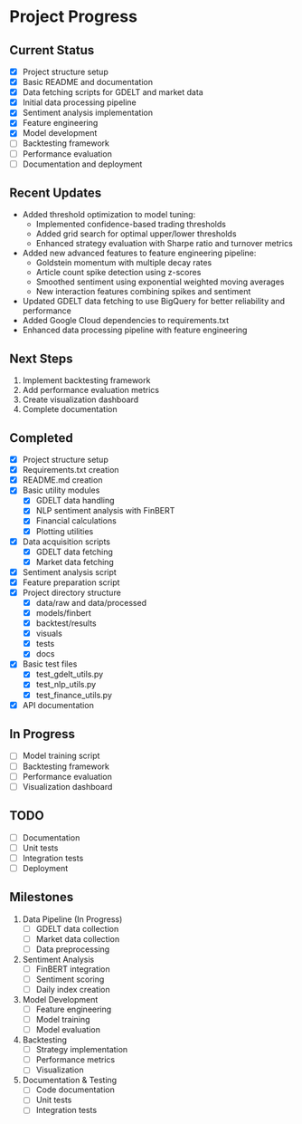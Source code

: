 # Project Progress

## Current Status
- [x] Project structure setup
- [x] Basic README and documentation
- [x] Data fetching scripts for GDELT and market data
- [x] Initial data processing pipeline
- [x] Sentiment analysis implementation
- [x] Feature engineering
- [x] Model development
- [ ] Backtesting framework
- [ ] Performance evaluation
- [ ] Documentation and deployment

## Recent Updates
- Added threshold optimization to model tuning:
  - Implemented confidence-based trading thresholds
  - Added grid search for optimal upper/lower thresholds
  - Enhanced strategy evaluation with Sharpe ratio and turnover metrics
- Added new advanced features to feature engineering pipeline:
  - Goldstein momentum with multiple decay rates
  - Article count spike detection using z-scores
  - Smoothed sentiment using exponential weighted moving averages
  - New interaction features combining spikes and sentiment
- Updated GDELT data fetching to use BigQuery for better reliability and performance
- Added Google Cloud dependencies to requirements.txt
- Enhanced data processing pipeline with feature engineering

## Next Steps
1. Implement backtesting framework
2. Add performance evaluation metrics
3. Create visualization dashboard
4. Complete documentation

## Completed
- [x] Project structure setup
- [x] Requirements.txt creation
- [x] README.md creation
- [x] Basic utility modules
  - [x] GDELT data handling
  - [x] NLP sentiment analysis with FinBERT
  - [x] Financial calculations
  - [x] Plotting utilities
- [x] Data acquisition scripts
  - [x] GDELT data fetching
  - [x] Market data fetching
- [x] Sentiment analysis script
- [x] Feature preparation script
- [x] Project directory structure
  - [x] data/raw and data/processed
  - [x] models/finbert
  - [x] backtest/results
  - [x] visuals
  - [x] tests
  - [x] docs
- [x] Basic test files
  - [x] test_gdelt_utils.py
  - [x] test_nlp_utils.py
  - [x] test_finance_utils.py
- [x] API documentation

## In Progress
- [ ] Model training script
- [ ] Backtesting framework
- [ ] Performance evaluation
- [ ] Visualization dashboard

## TODO
- [ ] Documentation
- [ ] Unit tests
- [ ] Integration tests
- [ ] Deployment

## Milestones
1. Data Pipeline (In Progress)
   - [ ] GDELT data collection
   - [ ] Market data collection
   - [ ] Data preprocessing

2. Sentiment Analysis
   - [ ] FinBERT integration
   - [ ] Sentiment scoring
   - [ ] Daily index creation

3. Model Development
   - [ ] Feature engineering
   - [ ] Model training
   - [ ] Model evaluation

4. Backtesting
   - [ ] Strategy implementation
   - [ ] Performance metrics
   - [ ] Visualization

5. Documentation & Testing
   - [ ] Code documentation
   - [ ] Unit tests
   - [ ] Integration tests 